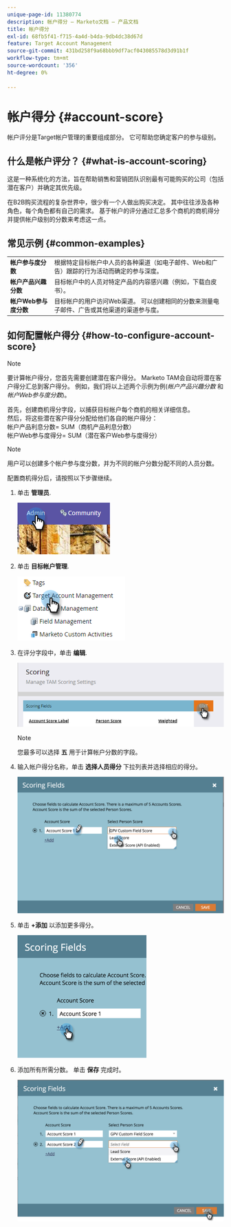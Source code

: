 ```yaml
---
unique-page-id: 11380774
description: 帐户得分 — Marketo文档 — 产品文档
title: 帐户得分
exl-id: 68fb5f41-f715-4a4d-b4da-9db4dc38d67d
feature: Target Account Management
source-git-commit: 431bd258f9a68bbb9df7acf043085578d3d91b1f
workflow-type: tm+mt
source-wordcount: '356'
ht-degree: 0%

---
```


# 帐户得分 {#account-score}

帐户评分是Target帐户管理的重要组成部分。 它可帮助您确定客户的参与级别。

## 什么是帐户评分？ {#what-is-account-scoring}

这是一种系统化的方法，旨在帮助销售和营销团队识别最有可能购买的公司（包括潜在客户）并确定其优先级。

在B2B购买流程的复杂世界中，很少有一个人做出购买决定。 其中往往涉及各种角色，每个角色都有自己的需求。 基于帐户的评分通过汇总多个商机的商机得分并提供帐户级别的分数来考虑这一点。

## 常见示例 {#common-examples}

<table> 
 <tbody>
  <tr>
   <td><strong>帐户参与度分数</strong></td> 
   <td>根据特定目标帐户中人员的各种渠道（如电子邮件、Web和广告）跟踪的行为活动而确定的参与深度。</td>
  </tr>
  <tr>
   <td><strong>帐户产品兴趣分数</strong></td>
   <td>目标帐户中的人员对特定产品的内容感兴趣（例如，下载白皮书）。</td> 
  </tr>
  <tr>
   <td><strong>帐户Web参与度分数</strong></td>
   <td>目标帐户的用户访问Web渠道。 可以创建相同的分数来测量电子邮件、广告或其他渠道的渠道参与度。</td> 
  </tr>
 </tbody>
</table>

## 如何配置帐户得分 {#how-to-configure-account-score}

>[!NOTE]
>
>要计算帐户得分，您首先需要创建潜在客户得分。 Marketo TAM会自动将潜在客户得分汇总到客户得分。 例如，我们将以上述两个示例为例(_帐户产品兴趣分数_ 和 _帐户Web参与度分数_)。
>
>首先，创建商机得分字段，以捕获目标帐户每个商机的相关详细信息。\
>然后，将这些潜在客户得分分配给他们各自的帐户得分：\
>帐户产品利息分数= SUM（商机产品利息分数）\
>帐户Web参与度得分= SUM（潜在客户Web参与度得分）

>[!NOTE]
>
>用户可以创建多个帐户参与度分数，并为不同的帐户分数分配不同的人员分数。

配置商机得分后，请按照以下步骤继续。

1. 单击 **管理员**.

   ![](assets/one-1.png)

1. 单击 **目标帐户管理**.

   ![](assets/account-score-2.png)

1. 在评分字段中，单击 **编辑**.

   ![](assets/account-score-3.png)

   >[!NOTE]
   >
   >您最多可以选择 **五** 用于计算帐户分数的字段。

1. 输入帐户得分名称，单击 **选择人员得分** 下拉列表并选择相应的得分。

   ![](assets/four.png)

1. 单击 **+添加** 以添加更多得分。

   ![](assets/five.png)

1. 添加所有所需分数。 单击 **保存** 完成时。

   ![](assets/six.png)
